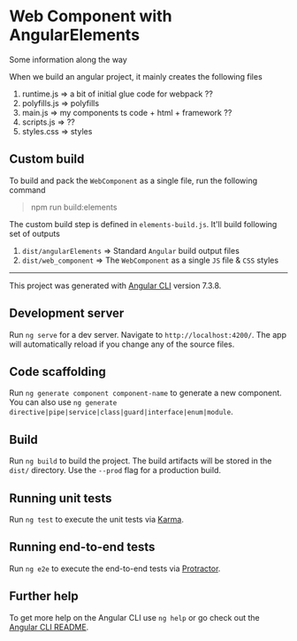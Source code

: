 # Web Component with AngularElements

Some information along the way

When we build an angular project, it mainly creates the following files

1. runtime.js => a bit of initial glue code for webpack ??
2. polyfills.js => polyfills
3. main.js => my components ts code + html + framework ??
4. scripts.js => ??
5. styles.css => styles

## Custom build

To build and pack the `WebComponent` as a single file, run the following command

> npm run build:elements

The custom build step is defined in `elements-build.js`. It'll build following set of outputs

1. `dist/angularElements` => Standard `Angular` build output files
2. `dist/web_component` => The `WebComponent` as a single `JS` file & `CSS` styles

---

This project was generated with [Angular CLI](https://github.com/angular/angular-cli) version 7.3.8.

## Development server

Run `ng serve` for a dev server. Navigate to `http://localhost:4200/`. The app will automatically reload if you change any of the source files.

## Code scaffolding

Run `ng generate component component-name` to generate a new component. You can also use `ng generate directive|pipe|service|class|guard|interface|enum|module`.

## Build

Run `ng build` to build the project. The build artifacts will be stored in the `dist/` directory. Use the `--prod` flag for a production build.

## Running unit tests

Run `ng test` to execute the unit tests via [Karma](https://karma-runner.github.io).

## Running end-to-end tests

Run `ng e2e` to execute the end-to-end tests via [Protractor](http://www.protractortest.org/).

## Further help

To get more help on the Angular CLI use `ng help` or go check out the [Angular CLI README](https://github.com/angular/angular-cli/blob/master/README.md).
